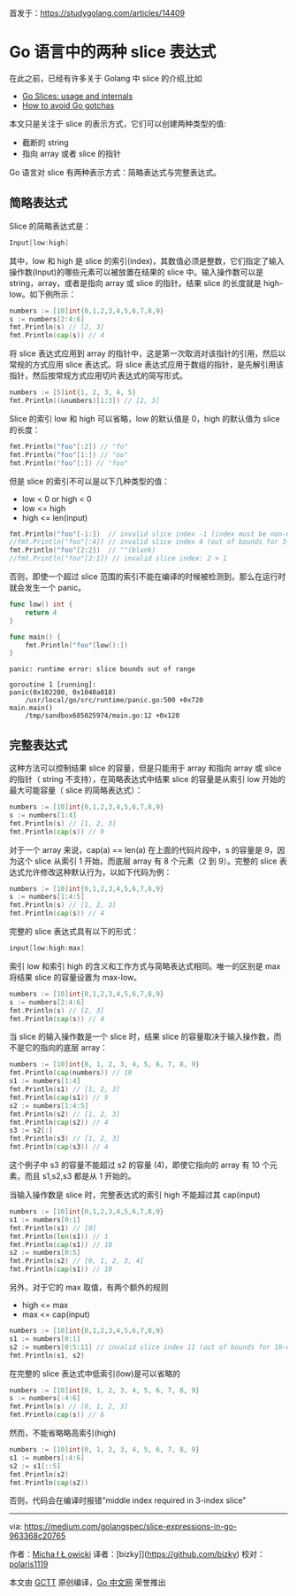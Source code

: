 首发于：https://studygolang.com/articles/14409

# Go 语言中的两种 slice 表达式

在此之前，已经有许多关于 Golang 中 slice 的介绍,比如

* [Go Slices: usage and internals](https://blog.golang.org/go-slices-usage-and-internals)
* [How to avoid Go gotchas](https://blog.golang.org/go-slices-usage-and-internals)

本文只是关注于 slice 的表示方式，它们可以创建两种类型的值:

* 截断的 string
* 指向 array 或者 slice 的指针

Go 语言对 slice 有两种表示方式：简略表达式与完整表达式。

## 简略表达式

Slice 的简略表达式是：

```go
Input[low:high]
```

其中，low 和 high 是 slice 的索引(index)，其数值必须是整数，它们指定了输入操作数(Input)的哪些元素可以被放置在结果的 slice 中。输入操作数可以是 string，array，或者是指向 array 或 slice 的指针。结果 slice 的长度就是 high-low。如下例所示：

```go
numbers := [10]int{0,1,2,3,4,5,6,7,8,9}
s := numbers[2:4:6]
fmt.Println(s) // [2, 3]
fmt.Println(cap(s)) // 4
```

将 slice 表达式应用到 array 的指针中，这是第一次取消对该指针的引用，然后以常规的方式应用 slice 表达式。将 slice 表达式应用于数组的指针，是先解引用该指针，然后按常规方式应用切片表达式的简写形式。

```go
numbers := [5]int{1, 2, 3, 4, 5}
fmt.Println((&numbers)[1:3]) // [2, 3]
```

Slice 的索引 low 和 high 可以省略，low 的默认值是 0，high 的默认值为 slice 的长度：

```go
fmt.Println("foo"[:2]) // "fo"
fmt.Println("foo"[1:]) // "oo"
fmt.Println("foo"[:]) // "foo"
```

但是 slice 的索引不可以是以下几种类型的值：

* low < 0 or high < 0
* low <= high
* high <= len(input)

```go
fmt.Println("foo"[-1:])  // invalid slice index -1 (index must be non-negative)
//fmt.Println("foo"[:4]) // invalid slice index 4 (out of bounds for 3-byte string)
fmt.Println("foo"[2:2])  // ""(blank)
//fmt.Println("foo"[2:1]) // invalid slice index: 2 > 1
```

否则，即使一个超过 slice 范围的索引不能在编译的时候被检测到，那么在运行时就会发生一个 panic。

```go
func low() int {
	return 4
}

func main() {
	fmt.Println("foo"[low():])
}
```

```
panic: runtime error: slice bounds out of range

goroutine 1 [running]:
panic(0x102280, 0x1040a018)
	/usr/local/go/src/runtime/panic.go:500 +0x720
main.main()
	/tmp/sandbox685025974/main.go:12 +0x120
```

## 完整表达式

这种方法可以控制结果 slice 的容量，但是只能用于 array 和指向 array 或 slice 的指针（ string 不支持），在简略表达式中结果 slice 的容量是从索引 low 开始的最大可能容量（ slice 的简略表达式）：

```go
numbers := [10]int{0,1,2,3,4,5,6,7,8,9}
s := numbers[1:4]
fmt.Println(s) // [1, 2, 3]
fmt.Println(cap(s)) // 9
```

对于一个 array 来说，cap(a) == len(a) 在上面的代码片段中，s 的容量是 9，因为这个 slice 从索引 1 开始，而底层 array 有 8 个元素（2 到 9）。完整的 slice 表达式允许修改这种默认行为，以如下代码为例：

```go
numbers := [10]int{0,1,2,3,4,5,6,7,8,9}
s := numbers[1:4:5]
fmt.Println(s) // [1, 2, 3]
fmt.Println(cap(s)) // 4
```

完整的 slice 表达式具有以下的形式：

```go
input[low:high:max]
```

索引 low 和索引 high 的含义和工作方式与简略表达式相同。唯一的区别是 max 将结果 slice 的容量设置为 max-low。

```go
numbers := [10]int{0,1,2,3,4,5,6,7,8,9}
s := numbers[2:4:6]
fmt.Println(s) // [2, 3]
fmt.Println(cap(s)) // 4
```

当 slice 的输入操作数是一个 slice 时，结果 slice 的容量取决于输入操作数，而不是它的指向的底层 array：

```go
numbers := [10]int{0, 1, 2, 3, 4, 5, 6, 7, 8, 9}
fmt.Println(cap(numbers)) // 10
s1 := numbers[1:4]
fmt.Println(s1) // [1, 2, 3]
fmt.Println(cap(s1)) // 9
s2 := numbers[1:4:5]
fmt.Println(s2) // [1, 2, 3]
fmt.Println(cap(s2)) // 4
s3 := s2[:]
fmt.Println(s3) // [1, 2, 3]
fmt.Println(cap(s3)) // 4
```

这个例子中 s3 的容量不能超过 s2 的容量 (4)，即使它指向的 array 有 10 个元素，而且 s1,s2,s3 都是从 1 开始的。

当输入操作数是 slice 时，完整表达式的索引 high 不能超过其 cap(input)

```go
numbers := [10]int{0,1,2,3,4,5,6,7,8,9}
s1 := numbers[0:1]
fmt.Println(s1) // [0]
fmt.Println(len(s1)) // 1
fmt.Println(cap(s1)) // 10
s2 := numbers[0:5]
fmt.Println(s2) // [0, 1, 2, 3, 4]
fmt.Println(cap(s1)) // 10
```

另外，对于它的 max 取值，有两个额外的规则

* high <= max
* max <= cap(input)

```go
numbers := [10]int{0,1,2,3,4,5,6,7,8,9}
s1 := numbers[0:1]
s2 := numbers[0:5:11] // invalid slice index 11 (out of bounds for 10-element array)
fmt.Println(s1, s2)
```

在完整的 slice 表达式中低索引(low)是可以省略的

```go
numbers := [10]int{0, 1, 2, 3, 4, 5, 6, 7, 8, 9}
s := numbers[:4:6]
fmt.Println(s) // [0, 1, 2, 3]
fmt.Println(cap(s)) // 6
```

然而，不能省略略高索引(high)

```go
numbers := [10]int{0, 1, 2, 3, 4, 5, 6, 7, 8, 9}
s1 := numbers[:4:6]
s2 := s1[::5]
fmt.Println(s2)
fmt.Println(cap(s2))
```

否则，代码会在编译时报错"middle index required in 3-index slice"

---

via: https://medium.com/golangspec/slice-expressions-in-go-963368c20765

作者：[Micha ł Ł owicki](https://medium.com/@mlowicki)
译者：[bizky]](https://github.com/bizky)
校对：[polaris1119](https://github.com/polaris1119)

本文由 [GCTT](https://github.com/studygolang/GCTT) 原创编译，[Go 中文网](https://studygolang.com/) 荣誉推出
